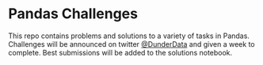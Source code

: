 # Pandas Challenges

This repo contains problems and solutions to a variety of tasks in Pandas. Challenges will be announced on twitter [@DunderData][1] and given a week to complete. Best submissions will be added to the solutions notebook.


[1]: https://twitter.com/DunderData